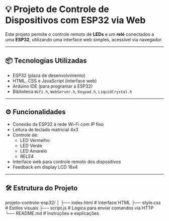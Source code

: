 # 💡 Projeto de Controle de Dispositivos com ESP32 via Web

Este projeto permite o controle remoto de **LEDs** e um **relé** conectados a uma **ESP32**, utilizando uma interface web simples, acessível via navegador.

---

## 📦 Tecnologias Utilizadas

- ESP32 (placa de desenvolvimento)
- HTML, CSS e JavaScript (interface web)
- Arduino IDE (para programar a ESP32)
- Biblioteca `WiFi.h`, `WebServer.h`, `Keypad.h`, `LiquidCrystal.h`

---

## ⚙️ Funcionalidades

- Conexão da ESP32 à rede Wi-Fi com IP fixo
- Leitura de teclado matricial 4x3
- Controle de:
  - LED Vermelho
  - LED Verde
  - LED Amarelo
  - RELE4
- Interface web para controle remoto dos dispositivos
- Feedback em display LCD 16x4

---

## 🛠 Estrutura do Projeto

projeto-controle-esp32/
│
├── index.html # Interface HTML
├── style.css # Estilos visuais
├── script.js # Lógica para enviar comandos via HTTP
└── README.md # Instruções e explicações
